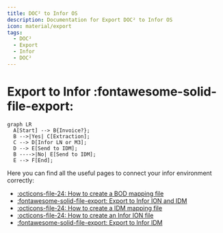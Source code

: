```yaml
---
title: DOC² to Infor OS
description: Documentation for Export DOC² to Infor OS
icon: material/export
tags:
  - DOC²
  - Export
  - Infor
  - DOC²
---
```


# Export to Infor :fontawesome-solid-file-export:



``` mermaid
graph LR
  A[Start] --> B{Invoice?};
  B -->|Yes| C[Extraction];
  C --> D[Infor LN or M3];
  D --> E[Send to IDM];
  B ---->|No| E[Send to IDM];
  E --> F[End];
```



Here you can find all the useful pages to connect your infor environment correctly:

- [:octicons-file-24: How to create a BOD mapping file](/doc2/export/how-to-create-a-bod-mapping-file/)
- [:fontawesome-solid-file-export: Export to Infor ION and IDM](/doc2/export/infor-ion/)
- [:octicons-file-24: How to create a IDM mapping file](/doc2/export/how-to-create-a-idm-mapping-file/)
- [:octicons-file-24: How to create an Infor ION file](/doc2/export/create-a-infor-ion-file/)
- [:fontawesome-solid-file-export: Export to Infor IDM](/doc2/export/infor-idm/)
